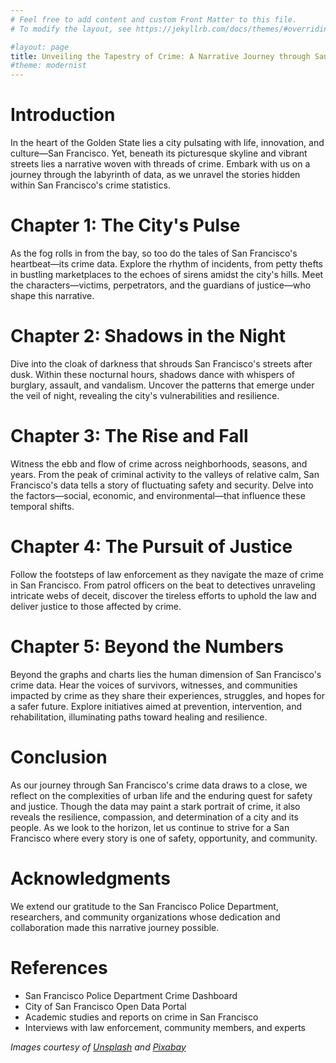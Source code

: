 ```yaml
---
# Feel free to add content and custom Front Matter to this file.
# To modify the layout, see https://jekyllrb.com/docs/themes/#overriding-theme-defaults

#layout: page
title: Unveiling the Tapestry of Crime: A Narrative Journey through San Francisco's Data
#theme: modernist
---
```


# Introduction
In the heart of the Golden State lies a city pulsating with life, innovation, and culture—San Francisco. Yet, beneath its picturesque skyline and vibrant streets lies a narrative woven with threads of crime. Embark with us on a journey through the labyrinth of data, as we unravel the stories hidden within San Francisco's crime statistics.

# Chapter 1: The City's Pulse
As the fog rolls in from the bay, so too do the tales of San Francisco's heartbeat—its crime data. Explore the rhythm of incidents, from petty thefts in bustling marketplaces to the echoes of sirens amidst the city's hills. Meet the characters—victims, perpetrators, and the guardians of justice—who shape this narrative.

# Chapter 2: Shadows in the Night
Dive into the cloak of darkness that shrouds San Francisco's streets after dusk. Within these nocturnal hours, shadows dance with whispers of burglary, assault, and vandalism. Uncover the patterns that emerge under the veil of night, revealing the city's vulnerabilities and resilience.

# Chapter 3: The Rise and Fall
Witness the ebb and flow of crime across neighborhoods, seasons, and years. From the peak of criminal activity to the valleys of relative calm, San Francisco's data tells a story of fluctuating safety and security. Delve into the factors—social, economic, and environmental—that influence these temporal shifts.

# Chapter 4: The Pursuit of Justice
Follow the footsteps of law enforcement as they navigate the maze of crime in San Francisco. From patrol officers on the beat to detectives unraveling intricate webs of deceit, discover the tireless efforts to uphold the law and deliver justice to those affected by crime.

# Chapter 5: Beyond the Numbers
Beyond the graphs and charts lies the human dimension of San Francisco's crime data. Hear the voices of survivors, witnesses, and communities impacted by crime as they share their experiences, struggles, and hopes for a safer future. Explore initiatives aimed at prevention, intervention, and rehabilitation, illuminating paths toward healing and resilience.

# Conclusion
As our journey through San Francisco's crime data draws to a close, we reflect on the complexities of urban life and the enduring quest for safety and justice. Though the data may paint a stark portrait of crime, it also reveals the resilience, compassion, and determination of a city and its people. As we look to the horizon, let us continue to strive for a San Francisco where every story is one of safety, opportunity, and community.

# Acknowledgments
We extend our gratitude to the San Francisco Police Department, researchers, and community organizations whose dedication and collaboration made this narrative journey possible.

# References
- San Francisco Police Department Crime Dashboard
- City of San Francisco Open Data Portal
- Academic studies and reports on crime in San Francisco
- Interviews with law enforcement, community members, and experts

*Images courtesy of [Unsplash](https://unsplash.com) and [Pixabay](https://pixabay.com)*

